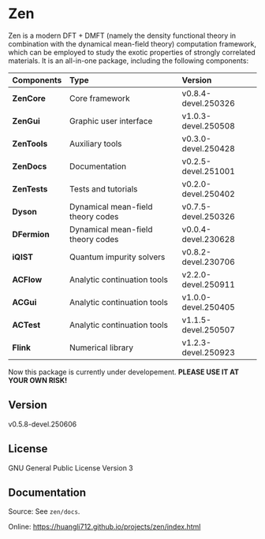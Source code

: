 # Zen

Zen is a modern DFT + DMFT (namely the density functional theory in combination with the dynamical mean-field theory) computation framework, which can be employed to study the exotic properties of strongly correlated materials. It is an all-in-one package, including the following components:

| Components | Type | Version |
| :--------- | :--- | :-------|
| **ZenCore**  | Core framework                    | v0.8.4-devel.250326 |
| **ZenGui**   | Graphic user interface            | v1.0.3-devel.250508 |
| **ZenTools** | Auxiliary tools                   | v0.3.0-devel.250428 |
| **ZenDocs**  | Documentation                     | v0.2.5-devel.251001 |
| **ZenTests** | Tests and tutorials               | v0.2.0-devel.250402 |
| **Dyson**    | Dynamical mean-field theory codes | v0.7.5-devel.250326 |
| **DFermion** | Dynamical mean-field theory codes | v0.0.4-devel.230628 |
| **iQIST**    | Quantum impurity solvers          | v0.8.2-devel.230706 |
| **ACFlow**   | Analytic continuation tools       | v2.2.0-devel.250911 |
| **ACGui**    | Analytic continuation tools       | v1.0.0-devel.250405 |
| **ACTest**   | Analytic continuation tools       | v1.1.5-devel.250507 |
| **Flink**    | Numerical library                 | v1.2.3-devel.250923 |

Now this package is currently under developement. **PLEASE USE IT AT YOUR OWN RISK!**

## Version

v0.5.8-devel.250606

## License

GNU General Public License Version 3

## Documentation

Source: See `zen/docs`.

Online: https://huangli712.github.io/projects/zen/index.html
